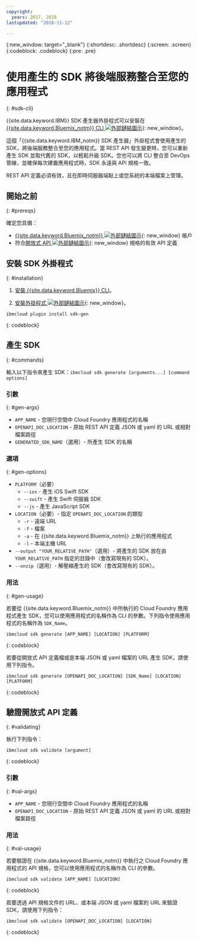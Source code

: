 ```yaml
---
copyright:
  years: 2017, 2018
lastupdated: "2018-11-12"

---
```


{:new_window: target="_blank"}
{:shortdesc: .shortdesc}
{:screen: .screen}
{:codeblock: .codeblock}
{:pre: .pre}

# 使用產生的 SDK 將後端服務整合至您的應用程式
{: #sdk-cli}

{{site.data.keyword.IBM}} SDK 產生器外掛程式可以安裝在 [{{site.data.keyword.Bluemix_notm}} CLI ![外部鏈結圖示](../../icons/launch-glyph.svg "外部鏈結圖示")](/docs/cli/reference/bluemix_cli/index.html){: new_window}。

這個「{{site.data.keyword.IBM_notm}} SDK 產生器」外掛程式會使用產生的 SDK，將後端服務整合至您的應用程式。當 REST API 發生變更時，您可以重新產生 SDK 並取代舊的 SDK，以輕鬆升級 SDK。您也可以將 CLI 整合至 DevOps 管線，並確保每次建置應用程式時，SDK 永遠與 API 規格一致。

REST API 定義必須有效，且在即時伺服器端點上或您系統的本端檔案上管理。

## 開始之前
{: #prereqs}

確定您具備：

* [{{site.data.keyword.Bluemix_notm}} ![外部鏈結圖示](../../icons/launch-glyph.svg "外部鏈結圖示")](http://bluemix.net){: new_window} 帳戶
* 符合[開放式 API ![外部鏈結圖示](../../icons/launch-glyph.svg "外部鏈結圖示")](https://www.openapis.org/){: new_window} 規格的有效 API 定義

## 安裝 SDK 外掛程式
{: #installation}

1. [安裝 {{site.data.keyword.Bluemix}} CLI](/docs/cli/reference/bluemix_cli/get_started.html)。

2. [安裝外掛程式 ![外部鏈結圖示](../../icons/launch-glyph.svg "外部鏈結圖示")](/docs/cli/reference/bluemix_cli/index.html#install_plug-in){: new_window}。

  ```
  ibmcloud plugin install sdk-gen
  ```
  {: codeblock}

## 產生 SDK
{: #commands}

輸入以下指令來產生 SDK：`ibmcloud sdk generate [arguments...] [command options]`

### 引數
{: #gen-args}

* `APP_NAME` - 您現行空間中 Cloud Foundry 應用程式的名稱
* `OPENAPI_DOC_LOCATION` - 原始 REST API 定義 JSON 或 yaml 的 URL 或相對檔案路徑
* `GENERATED_SDK_NAME`（選用）- 所產生 SDK 的名稱

### 選項
{: #gen-options}

* `PLATFORM`（必要）
   * `--ios` - 產生 iOS Swift SDK
   * `--swift` - 產生 Swift 伺服器 SDK
   * `--js` - 產生 JavaScript SDK
* `LOCATION`（必要）- 指定 `OPENAPI_DOC_LOCATION` 的類型
   * `-r` - 遠端 URL
   * `-f` - 檔案
   * `-a` - 在 {{site.data.keyword.Bluemix_notm}} 上執行的應用程式
   * `-l` - 本端主機 URL
* `--output "YOUR_RELATIVE_PATH"`（選用）- 將產生的 SDK 放在由 `YOUR_RELATIVE_PATH` 指定的目錄中（會改寫現有的 SDK）。
* `--unzip`（選用）- 解壓縮產生的 SDK（會改寫現有的 SDK）。

### 用法
{: #gen-usage}

若要從 {{site.data.keyword.Bluemix_notm}} 中所執行的 Cloud Foundry 應用程式產生 SDK，您可以使用應用程式的名稱作為 CLI 的參數。下列指令使用應用程式的名稱作為 `SDK_Name`。

```
ibmcloud sdk generate [APP_NAME] [LOCATION] [PLATFORM]
```
{: codeblock}

若要從開放式 API 定義檔或是本端 JSON 或 yaml 檔案的 URL 產生 SDK，請使用下列指令。

```
ibmcloud sdk generate [OPENAPI_DOC_LOCATION] [SDK_Name] [LOCATION] [PLATFORM]
```
{: codeblock}

## 驗證開放式 API 定義
{: #validating}

執行下列指令：
```
ibmcloud sdk validate [argument]
```
{: codeblock}

### 引數
{: #val-args}

* `APP_NAME` - 您現行空間中 Cloud Foundry 應用程式的名稱
* `OPENAPI_DOC_LOCATION` - 原始 REST API 定義 JSON 或 yaml 的 URL 或相對檔案路徑

### 用法
{: #val-usage}

若要驗證在 {{site.data.keyword.Bluemix_notm}} 中執行之 Cloud Foundry 應用程式的 API 規格，您可以使用應用程式的名稱作為 CLI 的參數。
```
ibmcloud sdk validate [APP_NAME] [LOCATION]
```
{: codeblock}

若要透過 API 規格文件的 URL、或本端 JSON 或 yaml 檔案的 URL 來驗證 SDK，請使用下列指令：
```
ibmcloud sdk validate [OPENAPI_DOC_LOCATION] [LOCATION]
```
{: codeblock}
